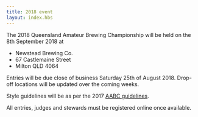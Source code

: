 ```yaml
---
title: 2018 event
layout: index.hbs
---
```


The 2018 Queensland Amateur Brewing Championship will be held on the 8th September 2018 at
* Newstead Brewing Co.
* 67 Castlemaine Street
* Milton QLD 4064

Entries will be due close of business Saturday 25th of August 2018.  Drop-off locations will be updated over the coming weeks.

Style guidelines will be as per the 2017 [AABC guidelines](http://aabc.org.au/docs/AABC2017StyleGuidelines.pdf).

All entries, judges and stewards must be registered online once available.
